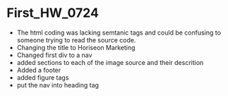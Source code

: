 # First_HW_0724
* The html coding was lacking semtanic tags and could be confusing to someone trying to read the source code. 
* Changing the title to Horiseon Marketing 
* Changed first div to a nav 
* added sections to each of the image source and their descrition
* Added a footer
* added figure tags
* put the nav into heading tag